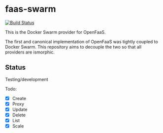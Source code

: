 faas-swarm
==========

[![Build Status](https://travis-ci.org/openfaas/faas-swarm.svg?branch=master)](https://travis-ci.org/openfaas/faas-swarm)

This is the Docker Swarm provider for OpenFaaS.

The first and canonical implementation of OpenFaaS was tightly coupled to Docker Swarm. This repository aims to decouple the two so that all providers are ismorphic.

## Status

Testing/development

Todo:
* [x] Create
* [x] Proxy
* [x] Update
* [x] Delete
* [x] List
* [x] Scale
